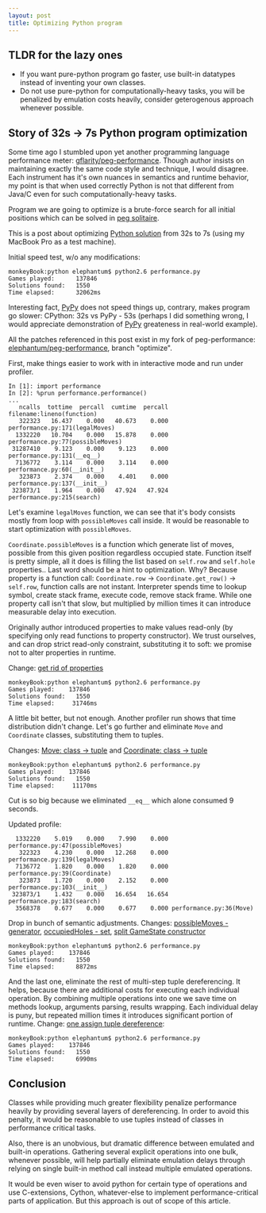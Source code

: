 ```yaml
---
layout: post
title: Optimizing Python program
---
```


TLDR for the lazy ones
---

* If you want pure-python program go faster, use built-in
datatypes instead of inventing your own classes.
* Do not use pure-python for computationally-heavy tasks, you
will be penalized by emulation costs heavily, consider geterogenous
approach whenever possible.

Story of 32s &rarr; 7s Python program optimization
---

Some time ago I stumbled upon yet another programming language
performance meter: [gflarity/peg-performance][]. Though author insists
on maintaining exactly the same code style and technique, I would
disagree. Each instrument has it's own nuances in semantics and
runtime behavior, my point is that when used correctly Python is not
that different from Java/C even for such computationally-heavy
tasks.

Program we are going to optimize is a brute-force search for all
initial positions which can be solved in [peg solitaire][].

This is a post about optimizing [Python solution][] from 32s to 7s
(using my MacBook Pro as a test machine).

[Python solution]: https://github.com/gflarity/peg-performance/tree/master/src/main/python
[gflarity/peg-performance]: https://github.com/gflarity/peg-performance
[peg solitaire]: http://en.wikipedia.org/wiki/Peg_solitaire

Initial speed test, w/o any modifications:

    monkeyBook:python elephantum$ python2.6 performance.py
    Games played:      137846
    Solutions found:   1550
    Time elapsed:      32062ms

Interesting fact, [PyPy][] does not speed things up, contrary, makes
program go slower: CPython: 32s vs PyPy - 53s (perhaps I did something
wrong, I would appreciate demonstration of [PyPy][] greateness in
real-world example).

[PyPy]: http://pypy.org

All the patches referenced in this post exist in my fork of peg-performance: [elephantum/peg-performance][], branch "optimize".

[elephantum/peg-performance]: https://github.com/elephantum/peg-performance/tree/optimize

First, make things easier to work with in interactive mode and run under profiler.

    In [1]: import performance
    In [2]: %prun performance.performance()
    ...
       ncalls  tottime  percall  cumtime  percall filename:lineno(function)
       322323   16.437    0.000   40.673    0.000 performance.py:171(legalMoves)
      1332220   10.704    0.000   15.878    0.000 performance.py:77(possibleMoves)
     31287410    9.123    0.000    9.123    0.000 performance.py:131(__eq__)
      7136772    3.114    0.000    3.114    0.000 performance.py:60(__init__)
       323873    2.374    0.000    4.401    0.000 performance.py:137(__init__)
     323873/1    1.964    0.000   47.924   47.924 performance.py:215(search)

Let's examine `legalMoves` function, we can see that it's body
consists mostly from loop with `possibleMoves` call inside. It would
be reasonable to start optimization with `possibleMoves`.

`Coordinate.possibleMoves` is a function which generate list of moves,
possible from this given position regardless occupied state. Function
itself is pretty simple, all it does is filling the list based on
`self.row` and `self.hole` properties.. Last word should be a hint to
optimization. Why? Because property is a function call:
`Coordinate.row` &rarr; `Coordinate.get_row()` &rarr; `self.row`,
function calls are not instant. Interpreter spends time to lookup
symbol, create stack frame, execute code, remove stack frame. While
one property call isn't that slow, but multiplied by million times it
can introduce measurable delay into execution.

Originally author introduced properties to make values read-only (by
specifying only read functions to property constructor). We trust
ourselves, and can drop strict read-only constraint, substituting it
to soft: we promise not to alter properties in runtime.

Change: [get rid of properties](https://github.com/elephantum/peg-performance/commit/e6e56c56a6a54d5ee66757b22c184405acb157ae)

    monkeyBook:python elephantum$ python2.6 performance.py
    Games played:    137846
    Solutions found:   1550
    Time elapsed:     31746ms

A little bit better, but not enough. Another profiler run shows that
time distribution didn't change. Let's go further and eliminate `Move`
and `Coordinate` classes, substituting them to tuples.

Changes: [Move: class -> tuple](https://github.com/elephantum/peg-performance/commit/5d5c47dca432c19a04404a8093739d49132cfcdb) and [Coordinate: class -> tuple](https://github.com/elephantum/peg-performance/commit/d75bb91871c170dfa85ad0773d2f44f57fbbaa63)

    monkeyBook:python elephantum$ python2.6 performance.py
    Games played:    137846
    Solutions found:   1550
    Time elapsed:     11170ms

Cut is so big because we eliminated `__eq__` which alone consumed 9
seconds.

Updated profile:

      1332220    5.019    0.000    7.990    0.000 performance.py:47(possibleMoves)
       322323    4.230    0.000   12.268    0.000 performance.py:139(legalMoves)
      7136772    1.820    0.000    1.820    0.000 performance.py:39(Coordinate)
       323873    1.720    0.000    2.152    0.000 performance.py:103(__init__)
     323873/1    1.432    0.000   16.654   16.654 performance.py:183(search)
      3568378    0.677    0.000    0.677    0.000 performance.py:36(Move)

Drop in bunch of semantic adjustments. Changes:
[possibleMoves - generator](https://github.com/elephantum/peg-performance/commit/4b5c53cddf782d806b0f69ba7393eecbbd3190a7),
[occupiedHoles - set](https://github.com/elephantum/peg-performance/commit/b4802a016fc9ef01cbb346b33ff97d8b0d69b526),
[split GameState constructor](https://github.com/elephantum/peg-performance/commit/2d804eabbdbe1db3a36d8a84d30fb7a0b32b2a2a)

    monkeyBook:python elephantum$ python2.6 performance.py
    Games played:    137846
    Solutions found:   1550
    Time elapsed:      8872ms

And the last one, eliminate the rest of multi-step tuple
dereferencing. It helps, because there are additional costs for
executing each individual operation. By combining multiple operations
into one we save time on methods lookup, arguments parsing, results
wrapping. Each individual delay is puny, but repeated million times it
introduces significant portion of runtime. Change:
[one assign tuple dereference](https://github.com/elephantum/peg-performance/commit/274542629aabc96f21c5e014c9199967d92bbd72):

    monkeyBook:python elephantum$ python2.6 performance.py
    Games played:    137846
    Solutions found:   1550
    Time elapsed:      6990ms

Conclusion
---

Classes while providing much greater flexibility
penalize performance heavily by providing several layers of
dereferencing. In order to avoid this penalty, it would be reasonable
to use tuples instead of classes in performance critical tasks.

Also, there is an unobvious, but dramatic difference between emulated
and built-in operations. Gathering several explicit operations into
one bulk, whenever possible, will help partially eliminate emulation
delays through relying on single built-in method call instead multiple
emulated operations.

It would be even wiser to avoid python for certain type of operations
and use C-extensions, Cython, whatever-else to implement
performance-critical parts of application. But this approach is out of
scope of this article.
